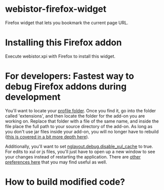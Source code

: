 webistor-firefox-widget
=======================

Firefox widget that lets you bookmark the current page URL.

# Installing this Firefox addon

Execute webistor.xpi with Firefox to install this widget.

# For developers: Fastest way to debug Firefox addons during development

You'll want to locate your [profile folder](http://support.mozilla.com/en-us/kb/Profiles#How_to_find_your_profile). Once you find it, go into the folder called 'extensions', and then locate the folder for the add-on you are working on. Replace that folder with a file of the same name, and inside the file place the full path to your source directory of the add-on. As long as you don't use jar files inside your add-on, you will no longer have to rebuild ([this is covered in a bit more depth here](https://developer.mozilla.org/en/Setting_up_extension_development_environment#Firefox_extension_proxy_file)).

Additionally, you'll want to set [nglayout.debug.disable_xul_cache](http://kb.mozillazine.org/Nglayout.debug.disable_xul_cache) to true. For edits to xul or js files, you'll just have to open up a new window to see your changes instead of restarting the application. There are [other preferences here](https://developer.mozilla.org/en/Setting_up_extension_development_environment#Development_preferences) that you may find useful as well.

# How to build modified code?

